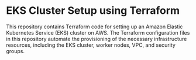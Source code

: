 # EKS Cluster Setup using Terraform

This repository contains Terraform code for setting up an Amazon Elastic Kubernetes Service (EKS) cluster on AWS. The Terraform configuration files in this repository automate the
provisioning of the necessary infrastructure resources, including the EKS cluster, worker nodes, VPC, and security groups.
